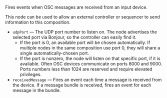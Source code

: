 Fires events when OSC messages are received from an input device.

This node can be used to allow an external controller or sequencer to send information to this composition.

   - `udpPort` — The UDP port number to listen on.  The node advertises the selected port via Bonjour, so the controller can easily find it.
      - If the port is 0, an available port will be chosen automatically.  If multiple nodes in the same composition use port 0, they will share a single automatically-chosen port.
      - If the port is nonzero, the node will listen on that specific port, if it is available.  Often OSC devices communicate on ports 8000 and 9000.  Ports numbers less than 1024 are reserved and require elevated privileges.
   - `receivedMessage` — Fires an event each time a message is received from the device.  If a message bundle is received, fires an event for each message in the bundle. 
